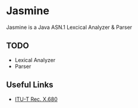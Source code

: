 Jasmine
=======

Jasmine is a Java ASN.1 Lexcical Analyzer & Parser

TODO
----

 - Lexical Analyzer
 - Parser

Useful Links
------------

 - [ITU-T Rec. X.680](http://www.itu.int/rec/dologin_pub.asp?lang=e&id=T-REC-X.680-200811-I!!PDF-E&type=items)
